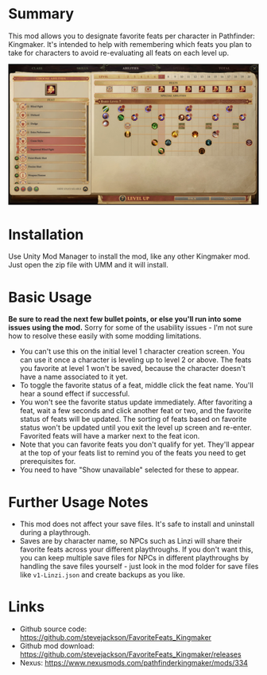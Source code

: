 # Summary

This mod allows you to designate favorite feats per character in Pathfinder: Kingmaker. 
It's intended to help with remembering which feats you plan to take for characters to avoid re-evaluating all feats on each level up.

![Demonstration screenshot](Screenshot1.jpg)

# Installation

Use Unity Mod Manager to install the mod, like any other Kingmaker mod. Just open the zip file with UMM and it will install.

# Basic Usage

**Be sure to read the next few bullet points, or else you'll run into some issues using the mod.** Sorry for some of the usability issues - I'm not sure how to resolve these easily with some modding limitations.

- You can't use this on the initial level 1 character creation screen. You can use it once a character is leveling up to level 2 or above. 
The feats you favorite at level 1 won't be saved, because the character doesn't have a name associated to it yet.
- To toggle the favorite status of a feat, middle click the feat name. You'll hear a sound effect if successful.
- You won't see the favorite status update immediately. After favoriting a feat, wait a few seconds and click another feat or two, and the favorite status of feats will be updated.
The sorting of feats based on favorite status won't be updated until you exit the level up screen and re-enter. Favorited feats will have a marker next to the feat icon.
- Note that you can favorite feats you don't qualify for yet. They'll appear at the top of your feats list to remind you of the feats you need to get prerequisites for.
- You need to have "Show unavailable" selected for these to appear.

# Further Usage Notes

- This mod does not affect your save files. It's safe to install and uninstall during a playthrough.
- Saves are by character name, so NPCs such as Linzi will share their favorite feats across your different playthroughs. 
If you don't want this, you can keep multiple save files for NPCs in different playthroughs by handling the save files yourself - just look in the mod folder for save files like `v1-Linzi.json` and create backups as you like.

# Links

- Github source code: https://github.com/stevejackson/FavoriteFeats_Kingmaker
- Github mod download: https://github.com/stevejackson/FavoriteFeats_Kingmaker/releases
- Nexus: https://www.nexusmods.com/pathfinderkingmaker/mods/334
